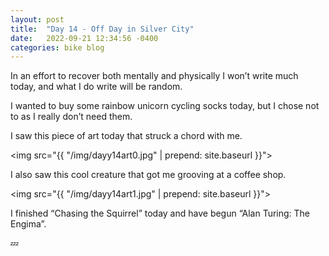 ```yaml
---
layout: post
title:  "Day 14 - Off Day in Silver City"
date:   2022-09-21 12:34:56 -0400
categories: bike blog
---
```

In an effort to recover both mentally and physically I won’t write much today, and what I do write will be random.

I wanted to buy some rainbow unicorn cycling socks today, but I chose not to as I really don’t need them.

I saw this piece of art today that struck a chord with me.

<img src="{{ "/img/dayy14art0.jpg" | prepend: site.baseurl }}">

I also saw this cool creature that got me grooving at a coffee shop.

<img src="{{ "/img/dayy14art1.jpg" | prepend: site.baseurl }}">

I finished “Chasing the Squirrel” today and have begun “Alan Turing: The Engima”.

💤

